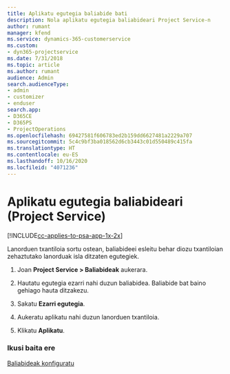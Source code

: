 ```yaml
---
title: Aplikatu egutegia baliabide bati
description: Nola aplikatu egutegia baliabideari Project Service-n
author: rumant
manager: kfend
ms.service: dynamics-365-customerservice
ms.custom:
- dyn365-projectservice
ms.date: 7/31/2018
ms.topic: article
ms.author: rumant
audience: Admin
search.audienceType:
- admin
- customizer
- enduser
search.app:
- D365CE
- D365PS
- ProjectOperations
ms.openlocfilehash: 69427581f606783ed2b159dd6627481a2229a707
ms.sourcegitcommit: 5c4c9bf3ba018562d6cb3443c01d550489c415fa
ms.translationtype: HT
ms.contentlocale: eu-ES
ms.lasthandoff: 10/16/2020
ms.locfileid: "4071236"
---
```

# <a name="apply-a-calendar-to-a-resource-project-service"></a>Aplikatu egutegia baliabideari (Project Service)

[!INCLUDE[cc-applies-to-psa-app-1x-2x](../includes/cc-applies-to-psa-app-1x-2x.md)]

Lanorduen txantiloia sortu ostean, baliabideei esleitu behar diozu txantiloian zehaztutako lanorduak isla ditzaten egutegiek.  
  
1.  Joan **Project Service > Baliabideak** aukerara.  
  
2.  Hautatu egutegia ezarri nahi duzun baliabidea. Baliabide bat baino gehiago hauta ditzakezu.  
  
3.  Sakatu **Ezarri egutegia**.  
  
4.  Aukeratu aplikatu nahi duzun lanorduen txantiloia.  
  
5.  Klikatu **Aplikatu**.  
  
### <a name="see-also"></a>Ikusi baita ere  
 [Baliabideak konfiguratu](../psa/set-up-resources.md)
